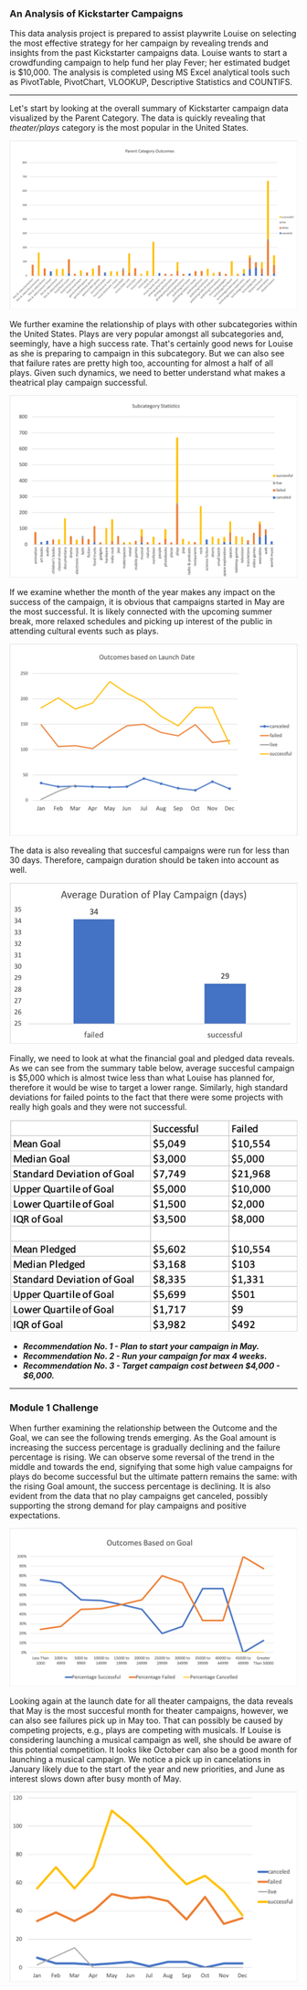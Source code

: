 ### An Analysis of Kickstarter Campaigns

This data analysis project is prepared to assist playwrite Louise on selecting the most effective strategy for her campaign by revealing trends and insights from the past Kickstarter campaigns data. Louise wants to start a crowdfunding campaign to help fund her play Fever; her estimated budget is $10,000. The analysis is completed using MS Excel analytical tools such as PivotTable, PivotChart, VLOOKUP, Descriptive Statistics and COUNTIFS.   

---
Let's start by looking at the overall summary of Kickstarter campaign data visualized by the Parent Category. The data is quickly revealing that *theater/plays* category is the most popular in the United States.

![Chart 1 - Parent Category Outcome](https://github.com/AnnaS0272/kickstarter-analysis/blob/master/Chart%201%20-%20Parent%20Category%20Outcome.png)

We further examine the relationship of plays with other subcategories within the United States. Plays are very popular amongst all subcategories and, seemingly, have a high success rate. That's certainly good news for Louise as she is preparing to campaign in this subcategory. But we can also see that failure rates are pretty high too, accounting for almost a half of all plays. Given such dynamics, we need to better understand what makes a theatrical play campaign successful. 

![Chart 3 - Subcategory Statistics US](https://github.com/AnnaS0272/kickstarter-analysis/blob/master/Chart%203%20-%20Subcategory%20Statistics%20US.png)

If we examine whether the month of the year makes any impact on the success of the campaign, it is obvious that campaigns started in May are the most successful. It is likely connected with the upcoming summer break, more relaxed schedules and picking up interest of the public in attending cultural events such as plays.

![Chart 4 - Outcomes based on launch date](https://github.com/AnnaS0272/kickstarter-analysis/blob/master/Chart%204%20-%20Outcomes%20based%20on%20launch%20date.png)

The data is also revealing that succesful campaigns were run for less than 30 days. Therefore, campaign duration should be taken into account as well.

![Chart 6 - Average Duration Plays](https://github.com/AnnaS0272/kickstarter-analysis/blob/master/Chart%206%20-%20Average%20Duration%20Plays.png)

Finally, we need to look at what the financial goal and pledged data reveals. As we can see from the summary table below, average succesful campaign is  $5,000 which is almost twice less than what Louise has planned for, therefore it would be wise to target a lower range. Similarly, high standard deviations for failed points to the fact that there were some projects with really high goals and they were not successful.

![Descriptive Statistics Plays](https://github.com/AnnaS0272/kickstarter-analysis/blob/master/Descriptive%20Statistics%20Plays.png)

* ***Recommendation No. 1 - Plan to start your campaign in May.***
* ***Recommendation No. 2 - Run your campaign for max 4 weeks.***
* ***Recommendation No. 3 - Target campaign cost between $4,000 - $6,000.***
---
### Module 1 Challenge

When further examining the relationship between the Outcome and the Goal, we can see the following trends emerging. As the Goal amount is increasing the success percentage is gradually declining and the failure percentage is rising. We can observe some reversal of the trend in the middle and towards the end, signifying that some high value campaigns for plays do become successful but the ultimate pattern remains the same: with the rising Goal amount, the success percentage is declining. It is also evident from the data that no play campaigns get canceled, possibly supporting the strong demand for play campaigns and positive expectations.

![Chart 5 - Outcomes Based On Goal](https://github.com/AnnaS0272/kickstarter-analysis/blob/master/Chart%205%20-%20Outcomes%20Based%20On%20Goal.png)

Looking again at the launch date for all theater campaigns, the data reveals that May is the most succesful month for theater campaigns, however, we can also see failures pick up in May too. That can possibly be caused by competing projects, e.g., plays are competing with musicals. If Louise is considering launching a musical campaign as well, she should be aware of this potential competition. It looks like October can also be a good month for launching a musical campaign. We notice a pick up in cancelations in January likely due to the start of the year and new priorities, and June as interest slows down after busy month of May.

![Chart 4 - Outcomes based on Launch Date-ALL ](https://github.com/AnnaS0272/kickstarter-analysis/blob/master/Chart%204%20-%20Outcomes%20based%20on%20Launch%20Date-ALL.png)


